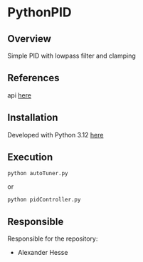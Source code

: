 # PythonPID


## Overview

Simple PID with lowpass filter and clamping


## References

api [here](https://Alex-Hesse.github.io/PythonPID/)


## Installation

Developed with Python 3.12 [here](https://www.python.org/downloads/release/python-3120/)


## Execution

    python autoTuner.py
or

    python pidController.py
    

## Responsible

Responsible for the repository:

- Alexander Hesse

